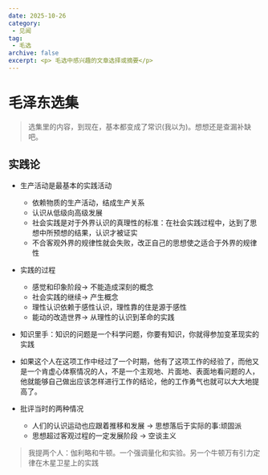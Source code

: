 ```yaml
---
date: 2025-10-26
category: 
 - 见闻
tag:
 - 毛选
archive: false
excerpt: <p> 毛选中感兴趣的文章选择或摘要</p>
---
```


# 毛泽东选集
> 选集里的内容，到现在，基本都变成了常识(我以为)。想想还是查漏补缺吧。

## 实践论
* 生产活动是最基本的实践活动
    * 依赖物质的生产活动，结成生产关系
    * 认识从低级向高级发展
    * 社会实践是对于外界认识的真理性的标准：在社会实践过程中，达到了思想中所预想的结果，认识才被证实
    * 不合客观外界的规律性就会失败，改正自己的思想使之适合于外界的规律性

* 实践的过程
    * 感觉和印象阶段-> 不能造成深刻的概念
    * 社会实践的继续-> 产生概念
    * 理性认识依赖于感性认识，理性靠的住是源于感性
    * 能动的改造世界-> 从理性的认识到革命的实践

* 知识里手：知识的问题是一个科学问题，你要有知识，你就得参加变革现实的实践
* 如果这个人在这项工作中经过了一个时期，他有了这项工作的经验了，而他又是一个肯虚心体察情况的人，不是一个主观地、片面地、表面地看问题的人，他就能够自己做出应该怎样进行工作的结论，他的工作勇气也就可以大大地提高了。
* 批评当时的两种情况
    * 人们的认识运动也应跟着推移和发展 -> 思想落后于实际的事:顽固派
    * 思想超过客观过程的一定发展阶段 -> 空谈主义

> 我提两个人：伽利略和牛顿。一个强调量化和实验。另一个牛顿万有引力定律在木星卫星上的实践